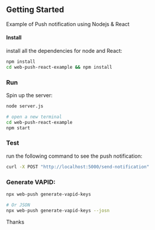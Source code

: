 ## Getting Started

Example of Push notification using Nodejs & React

#### Install

install all the dependencies for node and React:

```sh
npm install
cd web-push-react-example && npm install
```

### Run

Spin up the server:

```sh
node server.js

# open a new terminal
cd web-push-react-example
npm start
```

### Test

run the following command to see the push notification:

```sh
curl -X POST "http://localhost:5000/send-notification"
```

### Generate VAPID:

```sh
npx web-push generate-vapid-keys

# Or JSON
npx web-push generate-vapid-keys --josn
```

Thanks
